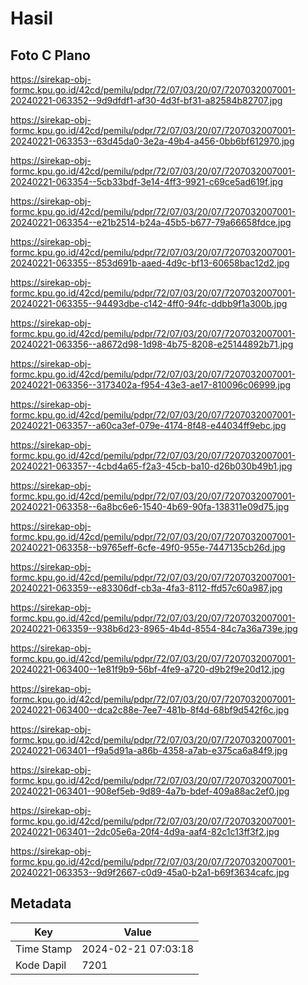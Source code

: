 # Hasil

## Foto C Plano

https://sirekap-obj-formc.kpu.go.id/42cd/pemilu/pdpr/72/07/03/20/07/7207032007001-20240221-063352--9d9dfdf1-af30-4d3f-bf31-a82584b82707.jpg

https://sirekap-obj-formc.kpu.go.id/42cd/pemilu/pdpr/72/07/03/20/07/7207032007001-20240221-063353--63d45da0-3e2a-49b4-a456-0bb6bf612970.jpg

https://sirekap-obj-formc.kpu.go.id/42cd/pemilu/pdpr/72/07/03/20/07/7207032007001-20240221-063354--5cb33bdf-3e14-4ff3-9921-c69ce5ad619f.jpg

https://sirekap-obj-formc.kpu.go.id/42cd/pemilu/pdpr/72/07/03/20/07/7207032007001-20240221-063354--e21b2514-b24a-45b5-b677-79a66658fdce.jpg

https://sirekap-obj-formc.kpu.go.id/42cd/pemilu/pdpr/72/07/03/20/07/7207032007001-20240221-063355--853d691b-aaed-4d9c-bf13-60658bac12d2.jpg

https://sirekap-obj-formc.kpu.go.id/42cd/pemilu/pdpr/72/07/03/20/07/7207032007001-20240221-063355--94493dbe-c142-4ff0-94fc-ddbb9f1a300b.jpg

https://sirekap-obj-formc.kpu.go.id/42cd/pemilu/pdpr/72/07/03/20/07/7207032007001-20240221-063356--a8672d98-1d98-4b75-8208-e25144892b71.jpg

https://sirekap-obj-formc.kpu.go.id/42cd/pemilu/pdpr/72/07/03/20/07/7207032007001-20240221-063356--3173402a-f954-43e3-ae17-810096c06999.jpg

https://sirekap-obj-formc.kpu.go.id/42cd/pemilu/pdpr/72/07/03/20/07/7207032007001-20240221-063357--a60ca3ef-079e-4174-8f48-e44034ff9ebc.jpg

https://sirekap-obj-formc.kpu.go.id/42cd/pemilu/pdpr/72/07/03/20/07/7207032007001-20240221-063357--4cbd4a65-f2a3-45cb-ba10-d26b030b49b1.jpg

https://sirekap-obj-formc.kpu.go.id/42cd/pemilu/pdpr/72/07/03/20/07/7207032007001-20240221-063358--6a8bc6e6-1540-4b69-90fa-138311e09d75.jpg

https://sirekap-obj-formc.kpu.go.id/42cd/pemilu/pdpr/72/07/03/20/07/7207032007001-20240221-063358--b9765eff-6cfe-49f0-955e-7447135cb26d.jpg

https://sirekap-obj-formc.kpu.go.id/42cd/pemilu/pdpr/72/07/03/20/07/7207032007001-20240221-063359--e83306df-cb3a-4fa3-8112-ffd57c60a987.jpg

https://sirekap-obj-formc.kpu.go.id/42cd/pemilu/pdpr/72/07/03/20/07/7207032007001-20240221-063359--938b6d23-8965-4b4d-8554-84c7a36a739e.jpg

https://sirekap-obj-formc.kpu.go.id/42cd/pemilu/pdpr/72/07/03/20/07/7207032007001-20240221-063400--1e81f9b9-56bf-4fe9-a720-d9b2f9e20d12.jpg

https://sirekap-obj-formc.kpu.go.id/42cd/pemilu/pdpr/72/07/03/20/07/7207032007001-20240221-063400--dca2c88e-7ee7-481b-8f4d-68bf9d542f6c.jpg

https://sirekap-obj-formc.kpu.go.id/42cd/pemilu/pdpr/72/07/03/20/07/7207032007001-20240221-063401--f9a5d91a-a86b-4358-a7ab-e375ca6a84f9.jpg

https://sirekap-obj-formc.kpu.go.id/42cd/pemilu/pdpr/72/07/03/20/07/7207032007001-20240221-063401--908ef5eb-9d89-4a7b-bdef-409a88ac2ef0.jpg

https://sirekap-obj-formc.kpu.go.id/42cd/pemilu/pdpr/72/07/03/20/07/7207032007001-20240221-063401--2dc05e6a-20f4-4d9a-aaf4-82c1c13ff3f2.jpg

https://sirekap-obj-formc.kpu.go.id/42cd/pemilu/pdpr/72/07/03/20/07/7207032007001-20240221-063353--9d9f2667-c0d9-45a0-b2a1-b69f3634cafc.jpg


## Metadata

| Key        | Value               |
| ---------- | ------------------- |
| Time Stamp | 2024-02-21 07:03:18 |
| Kode Dapil | 7201                |



